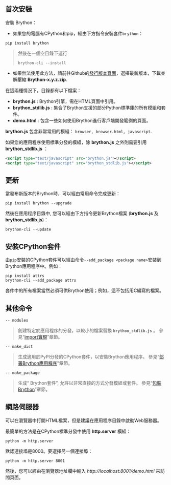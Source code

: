 首次安裝
--------

安裝 Brython：
- 如果您的電腦有CPython和pip，經由下方指令安裝套件`brython`：
```console
pip install brython
```

> 然後在一個空目錄下運行
>```console
>brython-cli --install
>```

- 如果無法使用此方法，請前往Github的[發行版本頁面](https://github.com/brython-dev/brython/releases)，選擇最新版本，下載並解壓縮 __Brython-x.y.z.zip__.

在這兩種情況下，目錄都有以下檔案：

- __brython.js__ : Brython引擎，需在HTML頁面中引用。
- __brython_stdlib.js__ : 集合了Brython支援的部分Python標準庫的所有模組和套件。
- __demo.html__ : 包含一些如何使用Brython進行客戶端開發範例的頁面。

__brython.js__ 包含非常常用的模組： `browser, browser.html, javascript`.

如果您的應用程序使用標準分發的模組，除 __brython.js__ 之外則需要引用 __brython_stdlib.js__ ：

```xml
<script type="text/javascript" src="brython.js"></script>
<script type="text/javascript" src="brython_stdlib.js"></script>
```

更新
----
當發布新版本的Brython時，可以經由常用命令完成更新：
```console
pip install brython --upgrade
```

然後在應用程序目錄中, 您可以經由下方指令更新Brython檔案
(__brython.js__ 及 __brython_stdlib.js__)：

```console
brython-cli --update
```

安裝CPython套件
---------------
由`pip`安裝的CPython套件可以經由命令`--add_package <package name>`安裝到Brython應用程序中。例如：
```console
pip install attrs
brython-cli --add_package attrs
```

套件中的所有檔案當然必須可供Brython使用；例如，這不包括用C編寫的檔案。

其他命令
--------

`-- modules`

> 創建特定於應用程序的分發，以較小的檔案替換 __`brython_stdlib.js`__ 。
> 參見“[import實現](import.html)”章節。

`-- make_dist`

> 生成適用於PyPI分發的CPython套件，以安裝Brython應用程序。
> 參見“[部署Brython應用程序](deploy.html)”章節。

`-- make_package`

> 生成“ Brython套件”, 允許以非常直接的方式分發模組或套件。
> 參見“[包裝Brython](brython-packages.html)”章節。

網路伺服器
---------
可以在瀏覽器中打開HTML檔案，但是建議在應用程序目錄中啟動Web服務器。

最簡單的方法是在CPython標準分發中使用 **http.server** 模組：

```console
python -m http.server
```

默認連接埠是8000。要選擇另一個連接埠：
```console
python -m http.server 8001
```

然後，您可以經由在瀏覽器地址欄中輸入 _http://localhost:8001/demo.html_ 來訪問頁面。
